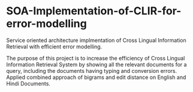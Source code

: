 # SOA-Implementation-of-CLIR-for-error-modelling
Service oriented architecture implmentation of Cross Lingual Information Retrieval with efficient error modelling.

The purpose of this project is to increase the efficiency of Cross Lingual Information Retrieval System by showing all the relevant documents for a query, including the documents having typing and conversion errors. 
Applied combined approach of bigrams and edit distance on English and Hindi Documents.
